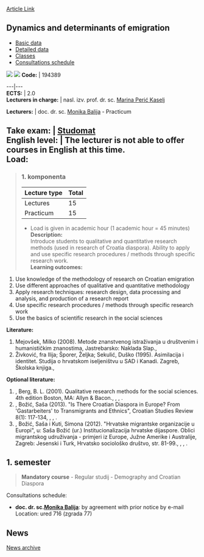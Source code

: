 [Article Link](https://www.fhs.hr/en/course/dadoe)

## Dynamics and determinants of emigration
  * [Basic data](https://www.fhs.hr/en/course/dadoe#v1id-523765_337414_1_0 "Basic data")
  * [Detailed data](https://www.fhs.hr/en/course/dadoe#v1id-523765_337414_1_1 "Detailed data")
  * [Classes](https://www.fhs.hr/en/course/dadoe#v1id-523765_337414_1_2 "Classes")
  * [Consultations schedule](https://www.fhs.hr/en/course/dadoe#v1id-523765_337414_1_3 "Consultations schedule")


[![](https://www.fhs.hr/img/flags/gif/hr.gif)](https://www.fhs.hr/predmet/mihi) [![](https://www.fhs.hr/img/flags/gif/gb.gif)](https://www.fhs.hr/en/course/dadoe)
**Code:** |  194389  
  
---|---  
**ECTS:** |  2.0   
**Lecturers in charge:** |  nasl. izv. prof. dr. sc. [Marina Perić Kaselj](https://www.fhs.hr/staff/marina.peric_kaselj)   
  
**Lecturers:** |  doc. dr. sc. [Monika Balija](https://www.fhs.hr/djelatnik/monika.balija) - Practicum  
  
**Take exam:** |  [Studomat](http://www.isvu.hr/studomat)  
**English level:** |  The lecturer is not able to offer courses in English at this time.   
**Load:**  
---  
> ### 1. komponenta
> | Lecture type | Total  
> ---|---  
> Lectures | 15  
> Practicum | 15  
> * Load is given in academic hour (1 academic hour = 45 minutes)   
**Description:**  
> Introduce students to qualitative and quantitative research methods (used in research of Croatia diaspora). Ability to apply and use specific research procedures / methods through specific research work.  
**Learning outcomes:**  
  1. Use knowledge of the methodology of research on Croatian emigration
  2. Use different approaches of qualitative and quantitative methodology
  3. Apply research techniques: research design, data processing and analysis, and production of a research report
  4. Use specific research procedures / methods through specific research work
  5. Use the basics of scientific research in the social sciences

  
**Literature:**  
  1. Mejovšek, Milko (2008). Metode znanstvenog istraživanja u društvenim i humanističkim znanostima, Jastrebarsko: Naklada Slap., 
  2. Živković, fra Ilija; Šporer, Željka; Sekulić, Duško (1995). Asimilacija i identitet. Studija o hrvatskom iseljeništvu u SAD i Kanadi. Zagreb, Školska knjiga., 

  
**Optional literature:**  
  1. , Berg, B. L. (2001). Qualitative research methods for the social sciences. 4th edition Boston, MA: Allyn & Bacon., , , .
  2. , Božić, Saša (2013). "Is There Croatian Diaspora in Europe? From 'Gastarbeiters' to Transmigrants and Ethnics", Croatian Studies Review 8(1): 117-134, , , .
  3. , Božić, Saša i Kuti, Simona (2012). "Hrvatske migrantske organizacije u Europi", u: Saša Božić (ur.) Institucionalizacija hrvatske dijaspore. Oblici migrantskog udruživanja - primjeri iz Europe, Južne Amerike i Australije, Zagreb: Jesenski i Turk, Hrvatsko sociološko društvo, str. 81-99., , , .

  
**1. semester**  
---  
> **Mandatory course** - Regular studij - Demography and Croatian Diaspora  
>   
Consultations schedule: 
  * **doc. dr. sc.[Monika Balija](https://www.fhs.hr/djelatnik/monika.balija)**: 
by agreement with prior notice by e-mail
Location: ured 716 (zgrada 77) 


## News
[News archive](https://www.fhs.hr/en/course/dadoe?@=218ll#news_117548 "News archive")
